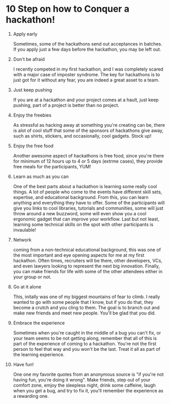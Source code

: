 # 10 Step on how to Conquer a hackathon!

1. Apply early

	Sometimes, some of the hackathons send out acceptances in batches. If you apply just a few days before the hackathon,
  you may be left out. 
  
2. Don't be afraid 

	 I recently competed in my first hackathon, and I was completely scared with a major case of imposter syndrome. 
  The key for hackathons is to just got for it without any fear, you are indeed a great asset to a team. 

3. Just keep pushing 

	If you are at a hackathon and your project comes at a hault, just keep pushing, part of a project is better
  than no project. 
  
4.  Enjoy the freebies 
	
	As stressful as hacking away at something you're creating can be, there is alot of cool stuff that some of the sponsors of 
  hackathons give away, such as shirts, stickers, and occasionally, cool gadgets. Stock up!
  

5. Enjoy the free food

	Another awesome aspect of hackathons is free food, since you're there for minimum of 12 hours up to 4 or 5 days (extrme cases), they provide free meals for the participants, YUM!
	
6. Learn as much as you can
  
  	One of the best parts about a hackathon is learning some really cool things. A lot of people who come to the events have different
  skill sets, expertise, and educational background. From this, you can learn anything and everything they have to offer. Some of the 
  participants will give you links to cool libraries, tutorials and communities, some will just throw around a new buzzword, 
  some will even show you a cool ergonomic gadget that can improve your workflow. Last but not least, learning some technical skills on the spot with other participants is invaulable!
  
  
7. Network
 
 	coming from a non-technical educational background, this was one of the most important and eye opening aspects for me at my first hackathon. Often times, recruiters will be there,  other developers, VCs, and even lawyers looking to represent the next big innovation. Finally, you can make friends for life with some of the other attendees either in your group or not.
 	

8. Go at it alone
  
  
  	This, initally was one of my biggest mountains of fear to climb. I really wanted to go with some people that I know, but if you do that, they become a crutch and you cling to them. The goal is to branch out and make new friends and meet new people. You'll be glad that you did. 


9. Embrace the experience

	Sometimes when you're caught in the middle of a bug you can't fix, or your team seems to be not getting along, remember that 
  all of this is part of the experience of coming to a hackathon. You're not the first person to feel that way and you won't be the
  last. Treat it all as part of the learning experience.
  
    
10. Have fun!

	One one my favorite quotes from an anonymous source is "if you're not having fun, you're doing it wrong". Make friends, step out
  of your comfort zone, emjoy the sleepless night, drink some caffeine, laugh when you get a bug, and try to fix it, you'll remember
  the experience as a rewarding one.  
